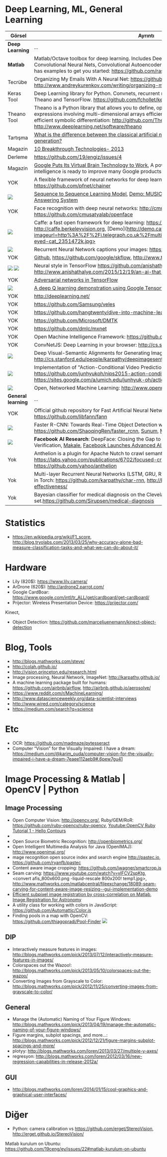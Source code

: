 # Deep Learning, ML, General Learning

Görsel  | Ayrıntı
------------- | -------------
**Deep Learning**  | ...
**Matlab** | Matlab/Octave toolbox for deep learning. Includes Deep Belief Nets, Stacked Autoencoders, Convolutional Neural Nets, Convolutional Autoencoders and vanilla Neural Nets. Each method has examples to get you started: <https://github.com/rasmusbergpalm/DeepLearnToolbox>
Tecrübe |  Organizing My Emails With A Neural Net: https://github.com/andreykurenkov/emailinsight, http://www.andreykurenkov.com/writing/organizing-my-emails-with-a-neural-net/
Keras Tool | Deep Learning library for Python. Convnets, recurrent neural networks, and more. Runs on Theano and TensorFlow. <https://github.com/fchollet/keras>, <http://keras.io/>
Theano Tool | Theano is a Python library that allows you to define, optimize, and evaluate mathematical expressions involving multi-dimensional arrays efficiently. It can use GPUs and perform efficient symbolic differentiation: <http://github.com/Theano/Theano>, <http://www.deeplearning.net/software/theano>
Tartışma | [What is the difference between the classical artificial neural network and the new deep learning generation?](https://www.researchgate.net/post/What_is_the_difference_between_the_classical_artificial_neural_network_and_the_new_deep_learning_generation)
Magazin | [10 Breakthrough Technologies- 2013](http://www.technologyreview.com/lists/breakthrough-technologies/2013/)
Derleme | https://github.com/19/engiz/issues/4
Magazin | [Google Puts Its Virtual Brain Technology to Work](http://www.technologyreview.com/news/429442/google-puts-its-virtual-brain-technology-to-work/), A powerful new approach to artificial intelligence is ready to improve many Google products.
YOK | A flexible framework of neural networks for deep learning <http://chainer.org>, <https://github.com/pfnet/chainer>
![](https://github.com/deepcoord/question-answering/raw/master/images/QA-arch.png) | [Sequence to Sequence Learning Model](http://musio.coord.org), [Demo: MUSICO Chat Bot](http://ec2-204-236-149-143.us-west-1.compute.amazonaws.com:9000/), [A Simple Question-Answering System](https://www.youtube.com/watch?v=JzJn1kjeZPA)
YOK | Face recognition with deep neural networks: <http://cmusatyalab.github.io/openface/>, <https://github.com/cmusatyalab/openface>
![](http://i.imgur.com/kmdJJRH.png) | Caffe: a fast open framework for deep learning: <https://github.com/BVLC/caffe>, <http://caffe.berkeleyvision.org>, [Demo](http://demo.caffe.berkeleyvision.org/classify_url?imageurl=http%3A%2F%2Fi.telegraph.co.uk%2Fmultimedia%2Farchive%2F02351%2Fcross-eyed-cat_2351472k.jpg>
![](https://camo.githubusercontent.com/684a313b08ebab8d1d0aec023e84ba59d57e8cdc/68747470733a2f2f7261772e6769746875622e636f6d2f6b617270617468792f6e657572616c74616c6b322f6d61737465722f7669732f7465617365722e6a706567) | Recurrent Neural Network captions your images: <https://github.com/karpathy/neuraltalk2>
YOK | [Github](https://github.com/tensorflow/tensorflow), https://github.com/google/skflow, http://www.tensorflow.org/, [manuscript](http://download.tensorflow.org/paper/whitepaper2015.pdf), [blog girdisi](http://googleresearch.blogspot.com.tr/2015/11/tensorflow-googles-latest-machine_9.html)
![](https://github.com/anishathalye/neural-style/raw/master/examples/1-output.jpg) ![](https://github.com/anishathalye/neural-style/raw/master/examples/1-content.jpg) | Neural style in TensorFlow <https://github.com/anishathalye/neural-style>, <http://www.anishathalye.com/2015/12/19/an-ai-that-can-mimic-any-artist/>
YOK | [Adversarial networks in TensorFlow](https://github.com/nivwusquorum/tf-adversarial)
![](https://github.com/nivwusquorum/tensorflow-deepq/raw/master/data/example.gif) | [A deep Q learning demonstration using Google Tensorflow](https://github.com/nivwusquorum/tensorflow-deepq)
YOK | http://deeplearning.net/
YOK | https://github.com/Samsung/veles
YOK | https://github.com/hangtwenty/dive-into-machine-learning
YOK | https://github.com/Microsoft/DMTK
YOK | https://github.com/dmlc/mxnet
YOK | Open Machine Intelligence Framework: <https://github.com/autumnai/leaf>, [Examples](https://github.com/autumnai/leaf-examples)
YOK | ConvNetJS: Deep Learning in your browser: <http://cs.stanford.edu/people/karpathy/convnetjs/>
![](http://i.imgur.com/zQp4zvF.png) | Deep Visual-Semantic Alignments for Generating Image Descriptions: <http://cs.stanford.edu/people/karpathy/deepimagesent/>
![](http://i.imgur.com/GZQQmXE.png) | Implementation of "Action-Conditional Video Prediction using Deep Networks in Atari Games": <https://github.com/junhyukoh/nips2015-action-conditional-video-prediction>, <https://sites.google.com/a/umich.edu/junhyuk-oh/action-conditional-video-prediction>
![](https://avatars2.githubusercontent.com/u/4984562?v=3&s=200) | Open, Networked Machine Learning: <http://www.openml.org/>, [Python API](https://github.com/openml/python)
**General learning** | ...
YOK | Official github repository for Fast Artificial Neural Network Library (FANN): <https://github.com/libfann/fann>
![](http://i.imgur.com/KvOF1vc.png)  | Faster R-CNN: Towards Real-Time Object Detection with Region Proposal Networks: <https://github.com/ShaoqingRen/faster_rcnn>, [Sunum](https://www.dropbox.com/s/xtr4yd4i5e0vw8g/iccv15_tutorial_training_rbg.pdf?dl=0), [Makale](http://arxiv.org/pdf/1506.01497v3.pdf)
![](http://i.imgur.com/IqECpSY.png) | **Facebook AI Research**: DeepFace: Closing the Gap to Human-Level Performance in Face Verification, [Makale](https://www.cs.toronto.edu/~ranzato/publications/taigman_cvpr14.pdf), [Facebook Launches Advanced AI Effort to Find Meaning in Your Posts](http://www.technologyreview.com/news/519411/facebook-launches-advanced-ai-effort-to-find-meaning-in-your-posts/)
Yok | Anthelion is a plugin for Apache Nutch to crawl semantic annotations within HTML pages: <https://labs.yahoo.com/publications/6702/focused-crawling-structured-data>, <https://github.com/yahoo/anthelion>
Yok | Multi-layer Recurrent Neural Networks (LSTM, GRU, RNN) for character-level language models in Torch: <https://github.com/karpathy/char-rnn>, <http://karpathy.github.io/2015/05/21/rnn-effectiveness/>
Yok | Bayesian classifier for medical diagnosis on the Cleveland heart disease set.<https://github.com/Sirupsen/medical-diagnosis>

# Statistics

- https://en.wikipedia.org/wiki/F1_score, http://blog.tryolabs.com/2013/03/25/why-accuracy-alone-bad-measure-classification-tasks-and-what-we-can-do-about-it/

# Hardware

- Lily (820$): <https://www.lily.camera/>
- ArDrone (620$): <http://ardrone2.parrot.com/>
- Google CardBoar: <https://www.google.com/intl/tr_ALL/get/cardboard/get-cardboard/>
- Prijector: Wireless Presentation Device: <https://prijector.com/>

Kinect,
- Object Detection: <https://github.com/marceljuenemann/kinect-object-detection>

# Blog, Tools

- http://blogs.mathworks.com/steve/
- http://colah.github.io/
- http://vision.princeton.edu/research.html
- Image processing, Neural Network, ImageNet: <http://karpathy.github.io/>
- A machine learning package built for humans: <https://github.com/airbnb/airflow>, <http://airbnb.github.io/aerosolve/>
- https://www.reddit.com/r/MachineLearning/
- <http://www.datascienceweekly.org/data-scientist-interviews>
- http://www.wired.com/category/science
- https://medium.com/search?q=science

# Etc
- OCR: https://github.com/madmaze/pytesseract
- Computer “Vision” for the Visually Impaired: I have a dream: <https://medium.com/@karim_ouda/computer-vision-for-the-visually-impaired-i-have-a-dream-7eaee112aeb9#.6pew7gu41>

# Image Processing & Matlab | OpenCV | Python
## Image Processing
- Open Computer Vision: <http://opencv.org/>, Ruby/GEM/RoR: <https://github.com/ruby-opencv/ruby-opencv>, [Youtube:OpenCV Ruby Tutorial 1 - Hello Contours](https://www.youtube.com/watch?v=taIKWi2Dnx4)
- 
- Open Source Biometric Recognition: <http://openbiometrics.org/>
- Open Intelligent Multimedia Analysis for Java (OpenIMAJ): <http://www.openimaj.org/>
- mage recognition open source index and search engine <http://pastec.io>, <https://github.com/ryanfb/pastec>
- Content aware image cropping: <https://github.com/jwagner/smartcrop.js>
- Seam carving: <https://www.youtube.com/watch?v=vIFCV2spKtg>, <convert afis_800x600.png  -liquid-rescale 800x200\!  temp1.jpg>, <http://www.mathworks.com/matlabcentral/fileexchange/18089-seam-carving-for-content-aware-image-resizing--gui-implementation-demo>
- [Efficient subpixel image registration by cross-correlation on Matlab](http://www.mathworks.com/matlabcentral/fileexchange/18401-efficient-subpixel-image-registration-by-cross-correlation/content/html/efficient_subpixel_registration.html), [Image Registration for Astronomy](https://github.com/keflavich/image_registration)
- A utility class for working with colors in JavaScript: <https://github.com/Automattic/Color.js>
- Finding pools in a map with OpenCV: <https://github.com/thiagopradi/Pool-Finder>
![](https://raw.githubusercontent.com/thiagopradi/Pool-Finder/master/pool_vegas.png)

## DIP

- Interactively measure features in images: <http://blogs.mathworks.com/pick/2013/07/12/interactively-measure-features-in-images/>
- Colorspaces out the Wazoo!: <http://blogs.mathworks.com/pick/2013/05/10/colorspaces-out-the-wazoo/>
- Converting Images from Grayscale to Color: <http://blogs.mathworks.com/pick/2012/11/25/converting-images-from-grayscale-to-color/>

## General

- Manage the (Automatic) Naming of Your Figure Windows: <http://blogs.mathworks.com/pick/2013/04/19/manage-the-automatic-naming-of-your-figure-windows/>
- Figure margins, subplot spacings, and more…: <http://blogs.mathworks.com/pick/2012/12/21/figure-margins-subplot-spacings-and-more/>
- plotyy: <http://blogs.mathworks.com/loren/2013/03/27/multiple-y-axes/>
- regresyon: <http://blogs.mathworks.com/loren/2012/03/16/new-regression-capabilities-in-release-2012a/>

## GUI

- <http://blogs.mathworks.com/loren/2014/01/15/cool-graphics-and-graphical-user-interfaces/>

# Diğer
- Python: camera calibration vs <https://github.com/erget/StereoVision>, <http://erget.github.io/StereoVision/>

Matlab kurulum on Ubuntu: <https://github.com/19ceng/ev/issues/22#matlab-kurulum-on-ubuntu>
